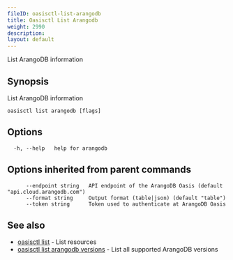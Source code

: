 ```yaml
---
fileID: oasisctl-list-arangodb
title: Oasisctl List Arangodb
weight: 2990
description: 
layout: default
---
```

List ArangoDB information

## Synopsis

List ArangoDB information

```
oasisctl list arangodb [flags]
```

## Options

```
  -h, --help   help for arangodb
```

## Options inherited from parent commands

```
      --endpoint string   API endpoint of the ArangoDB Oasis (default "api.cloud.arangodb.com")
      --format string     Output format (table|json) (default "table")
      --token string      Token used to authenticate at ArangoDB Oasis
```

## See also

* [oasisctl list]()	 - List resources
* [oasisctl list arangodb versions](oasisctl-list-arangodb-versions)	 - List all supported ArangoDB versions

